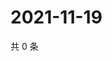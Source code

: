 # 2021-11-19

共 0 条

<!-- BEGIN WEIBO -->
<!-- 最后更新时间 Fri Nov 19 2021 16:17:34 GMT+0800 (China Standard Time) -->

<!-- END WEIBO -->
